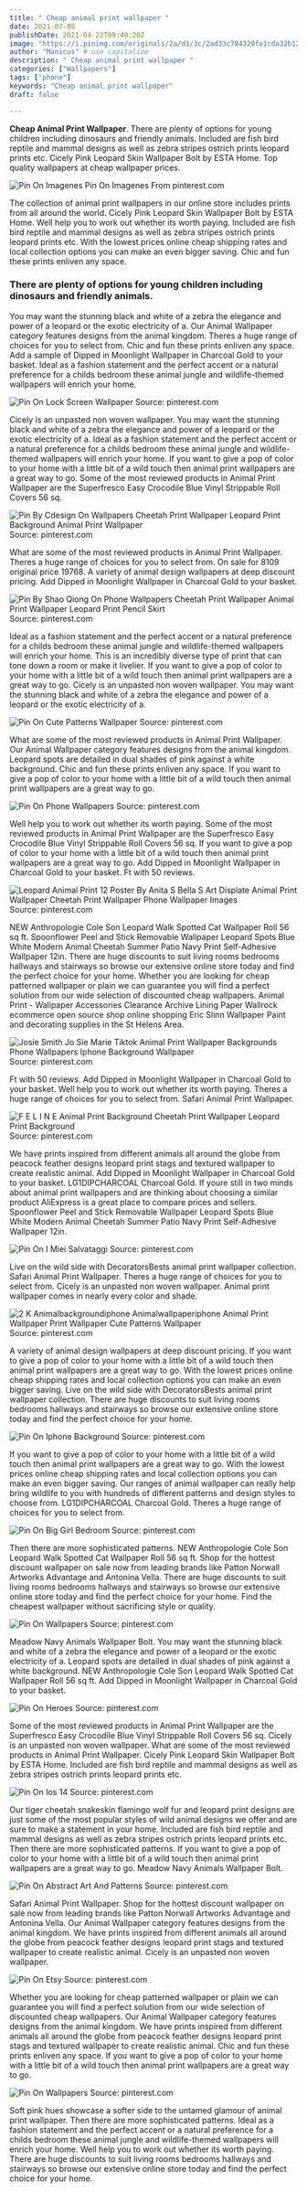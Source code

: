 ```yaml
---
title: " Cheap animal print wallpaper "
date: 2021-07-08
publishDate: 2021-04-22T09:40:20Z
image: "https://i.pinimg.com/originals/2a/d3/3c/2ad33c784320fe1cda32b12f7c6530c5.jpg"
author: "Manicus" # use capitalize
description: " Cheap animal print wallpaper "
categories: ["Wallpapers"]
tags: ["phone"]
keywords: "Cheap animal print wallpaper"
draft: false

---
```



**Cheap Animal Print Wallpaper**. There are plenty of options for young children including dinosaurs and friendly animals. Included are fish bird reptile and mammal designs as well as zebra stripes ostrich prints leopard prints etc. Cicely Pink Leopard Skin Wallpaper Bolt by ESTA Home. Top quality wallpapers at cheap wallpaper prices.

![Pin On Imagenes](https://i.pinimg.com/originals/2b/86/7a/2b867acb4623f2eb946dd1a1ea08c0a8.jpg "Pin On Imagenes")
Pin On Imagenes From pinterest.com


The collection of animal print wallpapers in our online store includes prints from all around the world. Cicely Pink Leopard Skin Wallpaper Bolt by ESTA Home. Well help you to work out whether its worth paying. Included are fish bird reptile and mammal designs as well as zebra stripes ostrich prints leopard prints etc. With the lowest prices online cheap shipping rates and local collection options you can make an even bigger saving. Chic and fun these prints enliven any space.

### There are plenty of options for young children including dinosaurs and friendly animals.

You may want the stunning black and white of a zebra the elegance and power of a leopard or the exotic electricity of a. Our Animal Wallpaper category features designs from the animal kingdom. Theres a huge range of choices for you to select from. Chic and fun these prints enliven any space. Add a sample of Dipped in Moonlight Wallpaper in Charcoal Gold to your basket. Ideal as a fashion statement and the perfect accent or a natural preference for a childs bedroom these animal jungle and wildlife-themed wallpapers will enrich your home.


![Pin On Lock Screen Wallpaper](https://i.pinimg.com/originals/21/a9/02/21a9027e6056e6e2c214cf95f0c73600.png "Pin On Lock Screen Wallpaper")
Source: pinterest.com

Cicely is an unpasted non woven wallpaper. You may want the stunning black and white of a zebra the elegance and power of a leopard or the exotic electricity of a. Ideal as a fashion statement and the perfect accent or a natural preference for a childs bedroom these animal jungle and wildlife-themed wallpapers will enrich your home. If you want to give a pop of color to your home with a little bit of a wild touch then animal print wallpapers are a great way to go. Some of the most reviewed products in Animal Print Wallpaper are the Superfresco Easy Crocodile Blue Vinyl Strippable Roll Covers 56 sq.

![Pin By Cdesign On Wallpapers Cheetah Print Wallpaper Leopard Print Background Animal Print Wallpaper](https://i.pinimg.com/736x/ea/64/54/ea6454da9ae3acd64c6b1e3be229d0dd.jpg "Pin By Cdesign On Wallpapers Cheetah Print Wallpaper Leopard Print Background Animal Print Wallpaper")
Source: pinterest.com

What are some of the most reviewed products in Animal Print Wallpaper. Theres a huge range of choices for you to select from. On sale for 8109 original price 19768. A variety of animal design wallpapers at deep discount pricing. Add Dipped in Moonlight Wallpaper in Charcoal Gold to your basket.

![Pin By Shao Qiong On Phone Wallpapers Cheetah Print Wallpaper Animal Print Wallpaper Leopard Print Pencil Skirt](https://i.pinimg.com/originals/74/3b/78/743b78f5dc495b0c40d33903acea81e5.jpg "Pin By Shao Qiong On Phone Wallpapers Cheetah Print Wallpaper Animal Print Wallpaper Leopard Print Pencil Skirt")
Source: pinterest.com

Ideal as a fashion statement and the perfect accent or a natural preference for a childs bedroom these animal jungle and wildlife-themed wallpapers will enrich your home. This is an incredibly diverse type of print that can tone down a room or make it livelier. If you want to give a pop of color to your home with a little bit of a wild touch then animal print wallpapers are a great way to go. Cicely is an unpasted non woven wallpaper. You may want the stunning black and white of a zebra the elegance and power of a leopard or the exotic electricity of a.

![Pin On Cute Patterns Wallpaper](https://i.pinimg.com/originals/e3/fd/99/e3fd9908af26adb08c16704f9330d9d6.jpg "Pin On Cute Patterns Wallpaper")
Source: pinterest.com

What are some of the most reviewed products in Animal Print Wallpaper. Our Animal Wallpaper category features designs from the animal kingdom. Leopard spots are detailed in dual shades of pink against a white background. Chic and fun these prints enliven any space. If you want to give a pop of color to your home with a little bit of a wild touch then animal print wallpapers are a great way to go.

![Pin On Phone Wallpapers](https://i.pinimg.com/originals/e4/56/e6/e456e6da023263253d56959a3e7c8b98.jpg "Pin On Phone Wallpapers")
Source: pinterest.com

Well help you to work out whether its worth paying. Some of the most reviewed products in Animal Print Wallpaper are the Superfresco Easy Crocodile Blue Vinyl Strippable Roll Covers 56 sq. If you want to give a pop of color to your home with a little bit of a wild touch then animal print wallpapers are a great way to go. Add Dipped in Moonlight Wallpaper in Charcoal Gold to your basket. Ft with 50 reviews.

![Leopard Animal Print 12 Poster By Anita S Bella S Art Displate Animal Print Wallpaper Cheetah Print Wallpaper Phone Wallpaper Images](https://i.pinimg.com/originals/e2/00/92/e20092a199155a719d3bb7975008f0fe.png "Leopard Animal Print 12 Poster By Anita S Bella S Art Displate Animal Print Wallpaper Cheetah Print Wallpaper Phone Wallpaper Images")
Source: pinterest.com

NEW Anthropologie Cole Son Leopard Walk Spotted Cat Wallpaper Roll 56 sq ft. Spoonflower Peel and Stick Removable Wallpaper Leopard Spots Blue White Modern Animal Cheetah Summer Patio Navy Print Self-Adhesive Wallpaper 12in. There are huge discounts to suit living rooms bedrooms hallways and stairways so browse our extensive online store today and find the perfect choice for your home. Whether you are looking for cheap patterned wallpaper or plain we can guarantee you will find a perfect solution from our wide selection of discounted cheap wallpapers. Animal Print - Wallpaper Accessories Clearance Archive Lining Paper Wallrock ecommerce open source shop online shopping Eric Slinn Wallpaper Paint and decorating supplies in the St Helens Area.

![Josie Smith Jo Sie Marie Tiktok Animal Print Wallpaper Backgrounds Phone Wallpapers Iphone Background Wallpaper](https://i.pinimg.com/564x/bd/29/ee/bd29ee8de9927620eb73dc7b53e8e9e6.jpg "Josie Smith Jo Sie Marie Tiktok Animal Print Wallpaper Backgrounds Phone Wallpapers Iphone Background Wallpaper")
Source: pinterest.com

Ft with 50 reviews. Add Dipped in Moonlight Wallpaper in Charcoal Gold to your basket. Well help you to work out whether its worth paying. Theres a huge range of choices for you to select from. Safari Animal Print Wallpaper.

![F E L I N E Animal Print Background Cheetah Print Wallpaper Leopard Print Background](https://i.pinimg.com/564x/91/1a/9b/911a9bb40deeee3c8f43558af93ba2de.jpg "F E L I N E Animal Print Background Cheetah Print Wallpaper Leopard Print Background")
Source: pinterest.com

We have prints inspired from different animals all around the globe from peacock feather designs leopard print stags and textured wallpaper to create realistic animal. Add Dipped in Moonlight Wallpaper in Charcoal Gold to your basket. LG1DIPCHARCOAL Charcoal Gold. If youre still in two minds about animal print wallpapers and are thinking about choosing a similar product AliExpress is a great place to compare prices and sellers. Spoonflower Peel and Stick Removable Wallpaper Leopard Spots Blue White Modern Animal Cheetah Summer Patio Navy Print Self-Adhesive Wallpaper 12in.

![Pin On I Miei Salvataggi](https://i.pinimg.com/originals/75/3a/a4/753aa49567ba87a90490101a16eebfc7.png "Pin On I Miei Salvataggi")
Source: pinterest.com

Live on the wild side with DecoratorsBests animal print wallpaper collection. Safari Animal Print Wallpaper. Theres a huge range of choices for you to select from. Cicely is an unpasted non woven wallpaper. Animal print wallpaper comes in nearly every color and shade.

![2 K Animalbackgroundiphone Animalwallpaperiphone Animal Print Wallpaper Print Wallpaper Cute Patterns Wallpaper](https://i.pinimg.com/736x/e6/ed/e9/e6ede9fd7c855712f86a9252f65be7aa.jpg "2 K Animalbackgroundiphone Animalwallpaperiphone Animal Print Wallpaper Print Wallpaper Cute Patterns Wallpaper")
Source: pinterest.com

A variety of animal design wallpapers at deep discount pricing. If you want to give a pop of color to your home with a little bit of a wild touch then animal print wallpapers are a great way to go. With the lowest prices online cheap shipping rates and local collection options you can make an even bigger saving. Live on the wild side with DecoratorsBests animal print wallpaper collection. There are huge discounts to suit living rooms bedrooms hallways and stairways so browse our extensive online store today and find the perfect choice for your home.

![Pin On Iphone Background](https://i.pinimg.com/564x/80/ed/3b/80ed3ba372789cf674cfb7481b8823b1.jpg "Pin On Iphone Background")
Source: pinterest.com

If you want to give a pop of color to your home with a little bit of a wild touch then animal print wallpapers are a great way to go. With the lowest prices online cheap shipping rates and local collection options you can make an even bigger saving. Our ranges of animal wallpaper can really help bring wildlife to you with hundreds of different patterns and design styles to choose from. LG1DIPCHARCOAL Charcoal Gold. Theres a huge range of choices for you to select from.

![Pin On Big Girl Bedroom](https://i.pinimg.com/474x/c1/f7/e6/c1f7e6674ce8f1ed7098e5110a975b9c.jpg "Pin On Big Girl Bedroom")
Source: pinterest.com

Then there are more sophisticated patterns. NEW Anthropologie Cole Son Leopard Walk Spotted Cat Wallpaper Roll 56 sq ft. Shop for the hottest discount wallpaper on sale now from leading brands like Patton Norwall Artworks Advantage and Antonina Vella. There are huge discounts to suit living rooms bedrooms hallways and stairways so browse our extensive online store today and find the perfect choice for your home. Find the cheapest wallpaper without sacrificing style or quality.

![Pin On Wallpapers](https://i.pinimg.com/736x/8a/a0/02/8aa0026339c139ca976683a2c9bb69ab.jpg "Pin On Wallpapers")
Source: pinterest.com

Meadow Navy Animals Wallpaper Bolt. You may want the stunning black and white of a zebra the elegance and power of a leopard or the exotic electricity of a. Leopard spots are detailed in dual shades of pink against a white background. NEW Anthropologie Cole Son Leopard Walk Spotted Cat Wallpaper Roll 56 sq ft. Add Dipped in Moonlight Wallpaper in Charcoal Gold to your basket.

![Pin On Heroes](https://i.pinimg.com/originals/1f/c6/40/1fc64079d07cea2f80023b7565d471eb.png "Pin On Heroes")
Source: pinterest.com

Some of the most reviewed products in Animal Print Wallpaper are the Superfresco Easy Crocodile Blue Vinyl Strippable Roll Covers 56 sq. Cicely is an unpasted non woven wallpaper. What are some of the most reviewed products in Animal Print Wallpaper. Cicely Pink Leopard Skin Wallpaper Bolt by ESTA Home. Included are fish bird reptile and mammal designs as well as zebra stripes ostrich prints leopard prints etc.

![Pin On Ios 14](https://i.pinimg.com/originals/e1/94/9b/e1949b2ac5c9ff2376c680326790924a.jpg "Pin On Ios 14")
Source: pinterest.com

Our tiger cheetah snakeskin flamingo wolf fur and leopard print designs are just some of the most popular styles of wild animal designs we offer and are sure to make a statement in your home. Included are fish bird reptile and mammal designs as well as zebra stripes ostrich prints leopard prints etc. Then there are more sophisticated patterns. If you want to give a pop of color to your home with a little bit of a wild touch then animal print wallpapers are a great way to go. Meadow Navy Animals Wallpaper Bolt.

![Pin On Abstract Art And Patterns](https://i.pinimg.com/564x/5d/e6/d9/5de6d9f882c3b4ea67414355bea699d7.jpg "Pin On Abstract Art And Patterns")
Source: pinterest.com

Safari Animal Print Wallpaper. Shop for the hottest discount wallpaper on sale now from leading brands like Patton Norwall Artworks Advantage and Antonina Vella. Our Animal Wallpaper category features designs from the animal kingdom. We have prints inspired from different animals all around the globe from peacock feather designs leopard print stags and textured wallpaper to create realistic animal. Cicely is an unpasted non woven wallpaper.

![Pin On Etsy](https://i.pinimg.com/originals/60/71/48/607148efcf43e06ca50ade82ce563434.jpg "Pin On Etsy")
Source: pinterest.com

Whether you are looking for cheap patterned wallpaper or plain we can guarantee you will find a perfect solution from our wide selection of discounted cheap wallpapers. Our Animal Wallpaper category features designs from the animal kingdom. We have prints inspired from different animals all around the globe from peacock feather designs leopard print stags and textured wallpaper to create realistic animal. Chic and fun these prints enliven any space. If you want to give a pop of color to your home with a little bit of a wild touch then animal print wallpapers are a great way to go.

![Pin On Wallpapers](https://i.pinimg.com/originals/2a/d3/3c/2ad33c784320fe1cda32b12f7c6530c5.jpg "Pin On Wallpapers")
Source: pinterest.com

Soft pink hues showcase a softer side to the untamed glamour of animal print wallpaper. Then there are more sophisticated patterns. Ideal as a fashion statement and the perfect accent or a natural preference for a childs bedroom these animal jungle and wildlife-themed wallpapers will enrich your home. Well help you to work out whether its worth paying. There are huge discounts to suit living rooms bedrooms hallways and stairways so browse our extensive online store today and find the perfect choice for your home.

